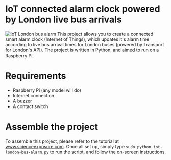 # IoT connected alarm clock powered by London live bus arrivals
![IoT London bus alarm](http://www.scienceexposure.com/wp-content/uploads/2015/12/featured-img-945x526.png)
This project allows you to create a connected smart alarm clock (Internet of Things), which updates it's alarm time according to live bus arrival times for London buses (powered by Transport for London's API). The project is written in Python, and aimed to run on a Raspberry Pi.

# Requirements
* Raspberry Pi (any model will do)
* Internet connection
* A buzzer
* A contact switch

# Assemble the project
To assemble this project, please refer to the tutorial at www.scienceexposure.com. Once all set up, simply type `sudo python iot-london-bus-alarm.py` to run the script, and follow the on-screen instructions.
